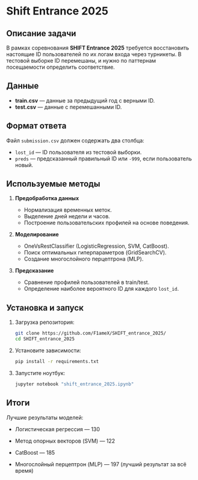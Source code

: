 # Shift Entrance 2025

## Описание задачи
В рамках соревнования **SHIFT Entrance 2025** требуется восстановить настоящие ID пользователей по их логам входа через турникеты. В тестовой выборке ID перемешаны, и нужно по паттернам посещаемости определить соответствие.

## Данные
- **train.csv** — данные за предыдущий год с верными ID.
- **test.csv** — данные с перемешанными ID.

## Формат ответа
Файл `submission.csv` должен содержать два столбца:
- `lost_id` — ID пользователя из тестовой выборки.
- `preds` — предсказанный правильный ID или `-999`, если пользователь новый.

## Используемые методы
1. **Предобработка данных**
   - Нормализация временных меток.
   - Выделение дней недели и часов.
   - Построение пользовательских профилей на основе поведения.

2. **Моделирование**
   - OneVsRestClassifier (LogisticRegression, SVM, CatBoost).
   - Поиск оптимальных гиперпараметров (GridSearchCV).
   - Создание многослойного перцептрона (MLP).

3. **Предсказание**
   - Сравнение профилей пользователей в train/test.
   - Определение наиболее вероятного ID для каждого `lost_id`.
   
## Установка и запуск
1. Загрузка репозитория:
   ```bash
   git clone https://github.com/F1ameX/SHIFT_entrance_2025/
   cd SHIFT_entrance_2025
   ```
2. Установите зависимости:
   ```bash
   pip install -r requirements.txt
   ```
3. Запустите ноутбук:
   ```bash
   jupyter notebook "shift_entrance_2025.ipynb"
   ```

## Итоги
Лучшие результаты моделей:

- Логистическая регрессия — 130

- Метод опорных векторов (SVM) — 122

- CatBoost — 185

- Многослойный перцептрон (MLP)  — 197 (лучший результат за всё время)
